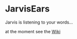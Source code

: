 # JarvisEars
Jarvis is listening to your words...

at the moment see the <a href='https://github.com/kenshiro75/JarvisEars/wiki/JarvisEars-Wiki'>Wiki</a>